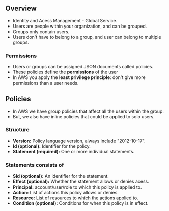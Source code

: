## Overview
- Identity and Acess Management - Global Service.
- Users are people within your organization, and can be grouped.
- Groups only contain users.
- Users don't have to belong to a group, and user can belong to multiple groups.
### Permissions
- Users or groups can be assigned JSON documents called policies.
- These policies define the **permissions** of the user
- In AWS you apply the **least privilege principle**: don't give more permissions than a user needs.
## Policies
- In AWS we have group policies that affect all the users within the group.
- But, we also have inline policies that could be applied to solo users.
### Structure
- **Version:** Policy language version, always include "2012-10-17".
- **Id (optional):** Identifier for the policy.
- **Statement (required):** One or more individual statements.
### Statements consists of
- **Sid (optional):** An identifier for the statement.
- **Effect (optional):** Whether the statement allows or denies acess.
- **Principal:** account/user/role to which this policy is applied to.
- **Action:** List of actions this policy allows or denies.
- **Resource:** List of resources to which the actions applied to.
- **Condition (optional):** Conditions for when this policy is in effect.